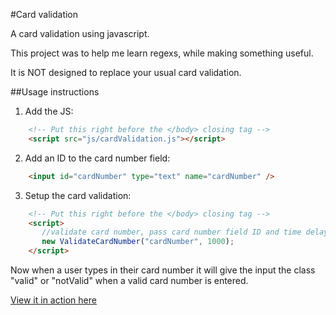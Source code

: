 #Card validation

A card validation using javascript.

This project was to help me learn regexs, while making something useful.

It is NOT designed to replace your usual card validation.

##Usage instructions

1. Add the JS:
```html
    <!-- Put this right before the </body> closing tag -->
    <script src="js/cardValidation.js"></script>
```

2. Add an ID to the card number field:
```html
    <input id="cardNumber" type="text" name="cardNumber" />
```

3. Setup the card validation:
```html
    <!-- Put this right before the </body> closing tag -->
    <script>
       //validate card number, pass card number field ID and time delay before checking
       new ValidateCardNumber("cardNumber", 1000);
    </script>
```

Now when a user types in their card number it will give the input the class "valid" or "notValid" when a valid card number is entered.

[View it in action here](http://martinblackburn.github.com/card-validation/)